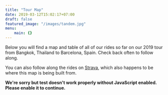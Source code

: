 ```yaml
---
title: "Tour Map"
date: 2019-03-12T15:02:17+07:00
draft: false
featured_image: "/images/tandem.jpg"
menu: 
    main: {}
---
```


Below you will find a map and table of all of our rides so far on our 2019 tour from Bangkok, Thailand to Barcelona, Spain. Check back often to follow along. 

You can also follow along the rides on [Strava](https://www.strava.com/athletes/7594), which also happens to be where this map is being built from. 
<!-- Working example of the route map embedded on page. -->

<link href=/css/app.d2b5872e.css rel=preload as=style>
<link href=/css/chunk-vendors.9ea72b65.css rel=preload as=style>
<link href=/js/app.572e401e.js rel=preload as=script>
<link href=/js/chunk-vendors.efc913f9.js rel=preload as=script>
<link href=/css/chunk-vendors.9ea72b65.css rel=stylesheet>
<link href=/css/app.d2b5872e.css rel=stylesheet>

<noscript><strong>We're sorry but test doesn't work properly without JavaScript enabled. Please enable it to
            continue.</strong></noscript>
<div id=app></div>
<script src=/js/chunk-vendors.efc913f9.js> </script> 
<script src=/js/app.572e401e.js> </script> 

